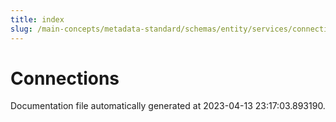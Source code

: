 ```yaml
---
title: index
slug: /main-concepts/metadata-standard/schemas/entity/services/connections
---
```


# Connections

Documentation file automatically generated at 2023-04-13 23:17:03.893190.
